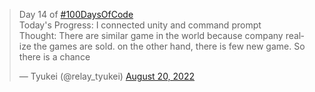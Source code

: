 <blockquote class="twitter-tweet"><p lang="en" dir="ltr">Day 14 of <a href="https://twitter.com/hashtag/100DaysOfCode?src=hash&amp;ref_src=twsrc%5Etfw">#100DaysOfCode</a> <br>Today&#39;s Progress: I connected unity and command prompt<br>Thought: There are similar game in the world because company realize the games are sold. on the other hand, there is few new game. So there is a chance</p>&mdash; Tyukei (@relay_tyukei) <a href="https://twitter.com/relay_tyukei/status/1560990931163435008?ref_src=twsrc%5Etfw">August 20, 2022</a></blockquote> <script async src="https://platform.twitter.com/widgets.js" charset="utf-8"></script>